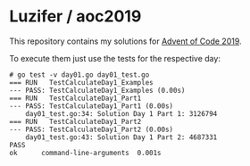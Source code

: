 # Luzifer / aoc2019

This repository contains my solutions for [Advent of Code 2019](https://adventofcode.com/2019/).

To execute them just use the tests for the respective day:

```console
# go test -v day01.go day01_test.go
=== RUN   TestCalculateDay1_Examples
--- PASS: TestCalculateDay1_Examples (0.00s)
=== RUN   TestCalculateDay1_Part1
--- PASS: TestCalculateDay1_Part1 (0.00s)
    day01_test.go:34: Solution Day 1 Part 1: 3126794
=== RUN   TestCalculateDay1_Part2
--- PASS: TestCalculateDay1_Part2 (0.00s)
    day01_test.go:43: Solution Day 1 Part 2: 4687331
PASS
ok  	command-line-arguments	0.001s
```
